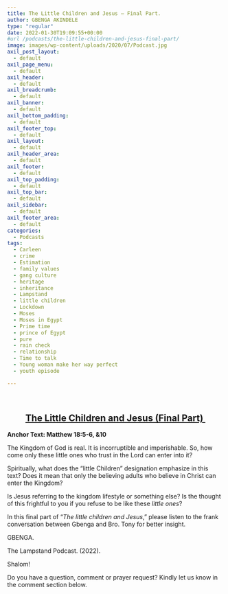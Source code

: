 ```yaml
---
title: The Little Children and Jesus – Final Part.
author: GBENGA AKINDELE
type: "regular"
date: 2022-01-30T19:09:55+00:00
#url /podcasts/the-little-children-and-jesus-final-part/
image: images/wp-content/uploads/2020/07/Podcast.jpg
axil_post_layout:
  - default
axil_page_menu:
  - default
axil_header:
  - default
axil_breadcrumb:
  - default
axil_banner:
  - default
axil_bottom_padding:
  - default
axil_footer_top:
  - default
axil_layout:
  - default
axil_header_area:
  - default
axil_footer:
  - default
axil_top_padding:
  - default
axil_top_bar:
  - default
axil_sidebar:
  - default
axil_footer_area:
  - default
categories:
  - Podcasts
tags:
  - Carleen
  - crime
  - Estimation
  - family values
  - gang culture
  - heritage
  - inheritance
  - Lampstand
  - little children
  - Lockdown
  - Moses
  - Moses in Egypt
  - Prime time
  - prince of Egypt
  - pure
  - rain check
  - relationship
  - Time to talk
  - Young woman make her way perfect
  - youth episode

---
```

&nbsp;

<h2 style="text-align: center;">
  <strong><u>The Little Children and Jesus (Final Part) </u></strong>
</h2>

**Anchor Text: Matthew 18:5-6, &10**

The Kingdom of God is real. It is incorruptible and imperishable. So, how come only these little ones who trust in the Lord can enter into it?

Spiritually, what does the “little Children” designation emphasize in this text? Does it mean that only the believing adults who believe in Christ can enter the Kingdom?

Is Jesus referring to the kingdom lifestyle or something else? Is the thought of this frightful to you if you refuse to be like these _little ones_?

In this final part of “_The little children and Jesus_,” please listen to the frank conversation between Gbenga and Bro. Tony for better insight.

GBENGA.



The Lampstand Podcast. (2022).

Shalom!

Do you have a question, comment or prayer request? Kindly let us know in the comment section below.